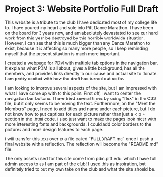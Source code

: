 # Project 3: Website Portfolio Full Draft

This website is a tribute to the club I have dedicated most of my college life to. I have poured my heart and sole into Pitt Dance Marathon. I have been on the board for 3 years now, and am absolutely devastated to see our hard work from this year be destroyed by this horrible worldwide situation. However, I can see that this is much bigger than any Dance Marathon to exist, because it is affecting so many more people, so I keep reminding myself that the present sitaution is much more important.

I created a webpage for PDM with multiple tab options in the navigation bar. It explains what PDM is all about, gives a little background, has all the members, and provides links directly to our cause and actual site to donate. I am pretty excited with how the draft has turned out so far. 

I am looking to improve several aspects of the site, but I am impressed with what I have come up with to this point. First off, I want to center the navigation bar buttons. I have tried several times by using "flex" in the CSS file, but it only seems to be moving the text. Furthermore, on the "Meet the Members" page, I need to add titles and name under each picture, but I do not know how to put captions for each picture rather than just a < p > section in the .html code. I also just want to make the pages look nicer with more interesting fonts and backgrounds. I could add color borders to the pictures and more design features to each page.

I will transfer this text over to a file called "FULLDRAFT.md" once I push a final website with a reflection. The reflection will become the "README.md" file.

The only assets used for this site come from pdm.pitt.edu, which I have full admin access to as I am part of the club! I used this as inspiration, but definitely tried to put my own take on the club and what the site should be.
